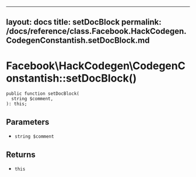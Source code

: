 
***

layout: docs
title: setDocBlock
permalink: /docs/reference/class.Facebook.HackCodegen.CodegenConstantish.setDocBlock.md
---







# Facebook\\HackCodegen\\CodegenConstantish::setDocBlock()




``` Hack
public function setDocBlock(
  string $comment,
): this;
```




## Parameters




+ ` string $comment `




## Returns




* ` this `